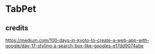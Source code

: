 # TabPet

## credits

https://medium.com/100-days-in-kyoto-to-create-a-web-app-with-google/day-17-styling-a-search-box-like-googles-e17dd9074abe